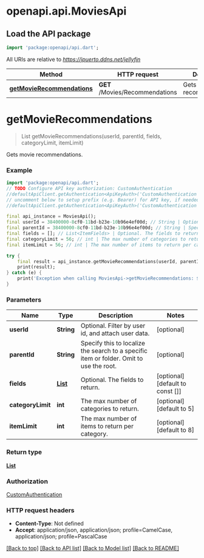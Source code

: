 # openapi.api.MoviesApi

## Load the API package
```dart
import 'package:openapi/api.dart';
```

All URIs are relative to *https://jpuerto.ddns.net/jellyfin*

Method | HTTP request | Description
------------- | ------------- | -------------
[**getMovieRecommendations**](MoviesApi.md#getmovierecommendations) | **GET** /Movies/Recommendations | Gets movie recommendations.


# **getMovieRecommendations**
> List<RecommendationDto> getMovieRecommendations(userId, parentId, fields, categoryLimit, itemLimit)

Gets movie recommendations.

### Example
```dart
import 'package:openapi/api.dart';
// TODO Configure API key authorization: CustomAuthentication
//defaultApiClient.getAuthentication<ApiKeyAuth>('CustomAuthentication').apiKey = 'YOUR_API_KEY';
// uncomment below to setup prefix (e.g. Bearer) for API key, if needed
//defaultApiClient.getAuthentication<ApiKeyAuth>('CustomAuthentication').apiKeyPrefix = 'Bearer';

final api_instance = MoviesApi();
final userId = 38400000-8cf0-11bd-b23e-10b96e4ef00d; // String | Optional. Filter by user id, and attach user data.
final parentId = 38400000-8cf0-11bd-b23e-10b96e4ef00d; // String | Specify this to localize the search to a specific item or folder. Omit to use the root.
final fields = []; // List<ItemFields> | Optional. The fields to return.
final categoryLimit = 56; // int | The max number of categories to return.
final itemLimit = 56; // int | The max number of items to return per category.

try {
    final result = api_instance.getMovieRecommendations(userId, parentId, fields, categoryLimit, itemLimit);
    print(result);
} catch (e) {
    print('Exception when calling MoviesApi->getMovieRecommendations: $e\n');
}
```

### Parameters

Name | Type | Description  | Notes
------------- | ------------- | ------------- | -------------
 **userId** | **String**| Optional. Filter by user id, and attach user data. | [optional] 
 **parentId** | **String**| Specify this to localize the search to a specific item or folder. Omit to use the root. | [optional] 
 **fields** | [**List<ItemFields>**](ItemFields.md)| Optional. The fields to return. | [optional] [default to const []]
 **categoryLimit** | **int**| The max number of categories to return. | [optional] [default to 5]
 **itemLimit** | **int**| The max number of items to return per category. | [optional] [default to 8]

### Return type

[**List<RecommendationDto>**](RecommendationDto.md)

### Authorization

[CustomAuthentication](../README.md#CustomAuthentication)

### HTTP request headers

 - **Content-Type**: Not defined
 - **Accept**: application/json, application/json; profile=CamelCase, application/json; profile=PascalCase

[[Back to top]](#) [[Back to API list]](../README.md#documentation-for-api-endpoints) [[Back to Model list]](../README.md#documentation-for-models) [[Back to README]](../README.md)


